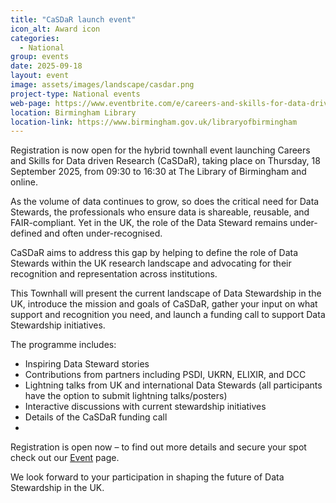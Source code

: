 ```yaml
---
title: "CaSDaR launch event"
icon_alt: Award icon
categories:
  - National
group: events
date: 2025-09-18
layout: event
image: assets/images/landscape/casdar.png
project-type: National events
web-page: https://www.eventbrite.com/e/careers-and-skills-for-data-driven-research-casdar-hybrid-event-launch-tickets-1496323607189
location: Birmingham Library
location-link: https://www.birmingham.gov.uk/libraryofbirmingham
---
```


Registration is now open for the hybrid townhall event launching Careers and Skills for Data driven Research (CaSDaR), taking place on Thursday, 18 September 2025, from 09:30 to 16:30 at The Library of Birmingham and online.

As the volume of data continues to grow, so does the critical need for Data Stewards, the professionals who ensure data is shareable, reusable, and FAIR-compliant. Yet in the UK, the role of the Data Steward remains under-defined and often under-recognised.

CaSDaR aims to address this gap by helping to define the role of Data Stewards within the UK research landscape and advocating for their recognition and representation across institutions.

This Townhall will present the current landscape of Data Stewardship in the UK, introduce the mission and goals of CaSDaR, gather your input on what support and recognition you need, and launch a funding call to support Data Stewardship initiatives.

The programme includes:

- Inspiring Data Steward stories
- Contributions from partners including PSDI, UKRN, ELIXIR, and DCC
- Lightning talks from UK and international Data Stewards (all participants have the option to submit lightning talks/posters)
- Interactive discussions with current stewardship initiatives
- Details of the CaSDaR funding call
- 
Registration is open now – to find out more details and secure your spot check out our [Event](https://www.eventbrite.com/e/careers-and-skills-for-data-driven-research-casdar-hybrid-event-launch-tickets-1496323607189) page.

We look forward to your participation in shaping the future of Data Stewardship in the UK. 
